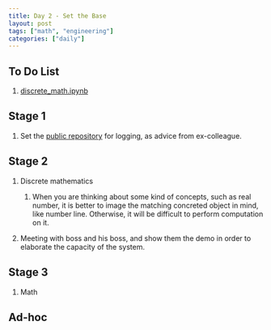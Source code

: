 ```yaml
---
title: Day 2 - Set the Base
layout: post
tags: ["math", "engineering"]
categories: ["daily"]
---
```


## To Do List

1. [discrete_math.ipynb](https://github.com/Mini-Pingu/_postgraduate/blob/master/math_notes/discrete_math.ipynb) 

## Stage 1

1. Set the [public repository](https://github.com/Mini-Pingu/_postgraduate) for logging, as advice from ex-colleague.

## Stage 2

1. Discrete mathematics
   1. When you are thinking about some kind of concepts, such as real number, it is better to image the matching concreted object in mind, like number line. Otherwise, it will be difficult to perform computation on it.

1. Meeting with boss and his boss, and show them the demo in order to elaborate the capacity of the system. 

## Stage 3

1. Math

## Ad-hoc

